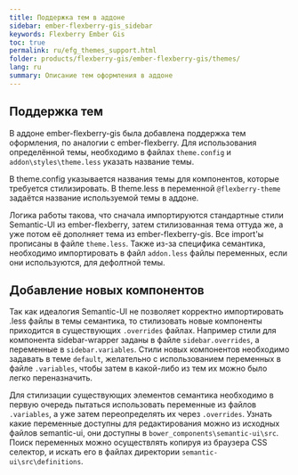 ```yaml
---
title: Поддержка тем в аддоне
sidebar: ember-flexberry-gis_sidebar
keywords: Flexberry Ember Gis
toc: true
permalink: ru/efg_themes_support.html
folder: products/flexberry-gis/ember-flexberry-gis/themes/
lang: ru
summary: Описание тем оформления в аддоне
---
```


## Поддержка тем

В аддоне ember-flexberry-gis была добавлена поддержка тем оформления, по аналогии с ember-flexberry.
Для использования определённой темы, необходимо в файлах `theme.config` и `addon\styles\theme.less` указать название темы.

В theme.config указывается названия темы для компонентов, которые требуется стилизировать.
В theme.less  в переменной `@flexberry-theme` задаётся название используемой темы в аддоне.

Логика работы такова, что сначала импортируются стандартные стили Semantic-UI из ember-flexberry, затем стилизованная тема оттуда же, а уже потом её дополняет тема из ember-flexberry-gis.
Все import'ы прописаны в файле `theme.less`. Также из-за специфика семантика, необходимо импортировать в файл `addon.less` файлы переменных, если они используются, для дефолтной темы.

## Добавление новых компонентов

Так как идеалогия Semantic-UI не позволяет корректно импортировать .less файлы в темы семантика, то стилизовать новые компоненты приходится в существующих `.overrides` файлах.
Например стили для компонента sidebar-wrapper заданы в файле `sidebar.overrides`, а переменные в `sidebar.variables`. Стили новых компонентов необходимо задавать в теме `default`, желательно с использованием переменных в файле `.variables`, чтобы затем в какой-либо из тем их можно было легко переназначить.

Для стилизации существующих элементов семантика необходимо в первую очередь пытаться использовать переменные из файлов `.variables`, а уже затем переопределять их через `.overrides`.
Узнать какие переменные доступны для редактирования можно из исходных файлов semantic-ui, они доступны в `bower_components\semantic-ui\src`. Поиск переменных можно осуществлять копируя из браузера CSS селектор, и искать его в файлах директории `semantic-ui\src\definitions`.
